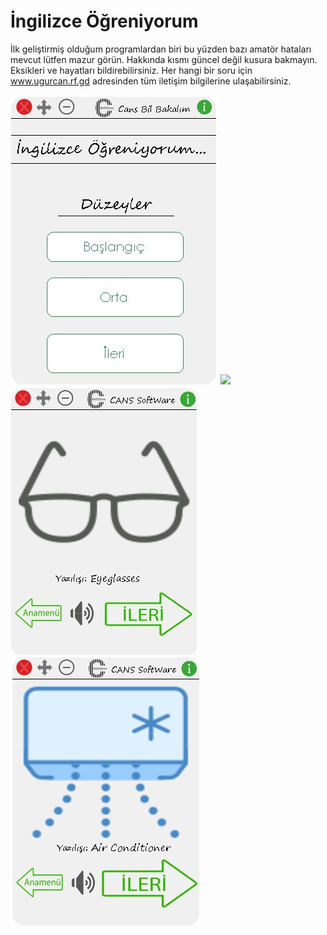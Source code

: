# İngilizce Öğreniyorum 

İlk geliştirmiş olduğum programlardan biri bu yüzden bazı amatör hataları mevcut lütfen mazur görün.
Hakkında kısmı güncel değil kusura bakmayın.
Eksikleri ve hayatları bildirebilirsiniz.
Her hangi bir soru için www.ugurcan.rf.gd adresinden tüm iletişim bilgilerine ulaşabilirsiniz.

![](/Screen/Arayüz.jpg)
![](/Screen/baslangıc.jpg)
![](/Screen/orta.jpg)
![](/Screen/İLERİ.jpg)
